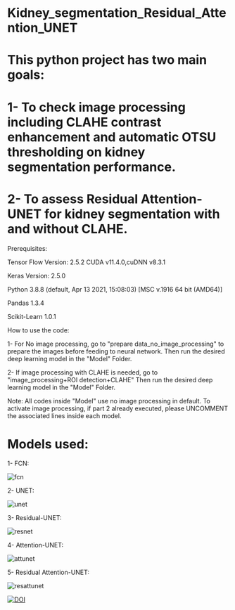 # Kidney_segmentation_Residual_Attention_UNET
# This python project has two main goals: 
# 1- To check image processing including CLAHE contrast enhancement and automatic OTSU thresholding on kidney segmentation performance.
# 2- To assess Residual Attention-UNET for kidney segmentation with and without CLAHE. 

Prerequisites:

Tensor Flow Version: 2.5.2 
CUDA v11.4.0,cuDNN v8.3.1

Keras Version: 2.5.0

Python 3.8.8 (default, Apr 13 2021, 15:08:03) [MSC v.1916 64 bit (AMD64)]

Pandas 1.3.4

Scikit-Learn 1.0.1


How to use the code:

1- For No image processing, go to "prepare data_no_image_processing" to prepare the images before feeding to neural network. Then run the desired deep learning model in the "Model" Folder. 

2- If image processing with CLAHE is needed, go to "image_processing+ROI detection+CLAHE" Then run the desired deep learning model in the "Model" Folder.

Note: All codes inside "Model" use no image processing in default. To activate image processing, if part 2 already executed, please UNCOMMENT the associated lines inside each model. 

# Models used:
1- FCN:

![fcn](https://user-images.githubusercontent.com/78983558/150026926-0ee45ac0-2c55-4c71-b257-890302603373.png)

2- UNET:

![unet](https://user-images.githubusercontent.com/78983558/150027030-ac17e1a6-798d-4b3c-ab1f-ec4802b30b50.png)

3- Residual-UNET:

![resnet](https://user-images.githubusercontent.com/78983558/150027072-67a20b6e-73b9-4376-9ee2-925dfe41db37.png)

4- Attention-UNET:

![attunet](https://user-images.githubusercontent.com/78983558/150027126-05c43497-7d96-458c-ade6-83706d325ff7.png)

5- Residual Attention-UNET:

![resattunet](https://user-images.githubusercontent.com/78983558/150027167-b557ff39-39db-49e0-b90e-229328624e32.png)

[![DOI](https://zenodo.org/badge/448736581.svg)](https://zenodo.org/badge/latestdoi/448736581)
